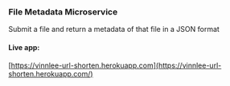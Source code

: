 ### File Metadata Microservice

Submit a file and return a metadata of that file in a JSON format

#### Live app:
[https://vinnlee-url-shorten.herokuapp.com](https://vinnlee-url-shorten.herokuapp.com/)